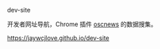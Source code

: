 dev-site

开发者网址导航，Chrome 插件 [oscnews](https://github.com/jaywcjlove/oscnews) 的数据搜集。

https://jaywcjlove.github.io/dev-site